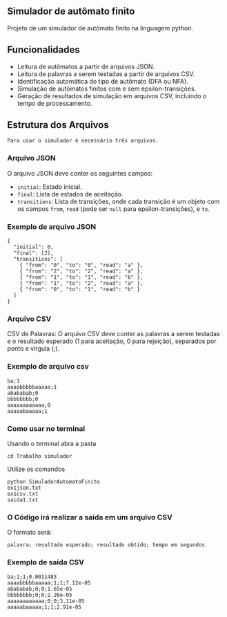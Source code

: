  ## Simulador de autômato finito

Projeto de um simulador de autômato finito na linguagem python.


## Funcionalidades

- Leitura de autômatos a partir de arquivos JSON.
- Leitura de palavras a serem testadas a partir de arquivos CSV.
- Identificação automática do tipo de autômato (DFA ou NFA).
- Simulação de autômatos finitos com e sem epsilon-transições.
- Geração de resultados de simulação em arquivos CSV, incluindo o tempo de processamento.

## Estrutura dos Arquivos

    Para usar o simulador é necessário três arquivos.
    
### Arquivo JSON 

O arquivo JSON deve conter os seguintes campos:

- `initial`: Estado inicial.
- `final`: Lista de estados de aceitação.
- `transitions`: Lista de transições, onde cada transição é um objeto com os campos `from`, `read` (pode ser `null` para epsilon-transições), e `to`.

### Exemplo de arquivo JSON
    
    {
      "initial": 0,
      "final": [2],
      "transitions": [
        { "from": "0", "to": "0", "read": "a" },
        { "from": "2", "to": "2", "read": "a" },
        { "from": "1", "to": "1", "read": "b" },
        { "from": "1", "to": "2", "read": "a" },
        { "from": "0", "to": "1", "read": "b" }
      ]
    }
   
### Arquivo CSV

CSV de Palavras:
    O arquivo CSV deve conter as palavras a serem testadas e o resultado esperado (1 para aceitação, 0 para rejeição), separados por ponto e vírgula (;).

### Exemplo de arquivo csv

    ba;1
    aaaabbbbbaaaaa;1
    abababab;0
    bbbbbbbb;0
    aaaaaaaaaaaa;0
    aaaaabaaaaa;1
    
### Como usar no terminal

Usando o terminal abra a pasta

    cd Trabalho simulador
    
Utilize os comandos
        
    python SimuladorAutomatoFinito 
    ex1json.txt 
    ex1csv.txt 
    saida1.txt
 

### O Código irá realizar a saída em um arquivo CSV
    
   O formato será:
   
    palavra; resultado esperado; resultado obtido; tempo em segundos
    
### Exemplo de saída CSV 

    ba;1;1;0.0011483
    aaaabbbbbaaaaa;1;1;7.12e-05
    abababab;0;0;1.65e-05
    bbbbbbbb;0;0;2.26e-05
    aaaaaaaaaaaa;0;0;3.11e-05
    aaaaabaaaaa;1;1;2.91e-05

